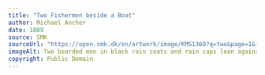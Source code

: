 ```yaml
---
title: "Two Fishermen beside a Boat"
author: Michael Ancher
date: 1889
source: SMK
sourceUrl: "https://open.smk.dk/en/artwork/image/KMS1360?q=two&page=1&filters=image_hq%3Atrue%7Cpublic_domain%3Atrue%7Ccreator_nationality%3Adanish"
imageAlt: Two bearded men in black rain coats and rain caps lean against the edge of a wooden fishing boat lying on the beach and look thoughtfully into the distance
copyright: Public Domain
---
```

